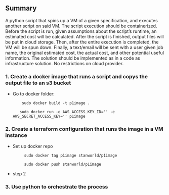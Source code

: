## Summary

A python script that spins up a VM of a given specification, and executes another script on said VM. The script execution should be containerized. Before the script is run, given assumptions about the script’s runtime, an estimated cost will be calculated. After the script is finished, output files will be put in cloud storage. Then, after the entire execution is completed, the VM will be spun down. Finally, a text/email will be sent with a user given job name, the original estimated cost, the actual cost, and other potential useful information. The solution should be implemented as in a code as infrastructure solution.  No restrictions on cloud provider.

### 1. Create a docker image that runs a script and copys the output file to an s3 bucket
* Go to docker folder:<br>
    ```
        sudo docker build -t p1image .
    ```
    ```
       sudo docker run -e AWS_ACCESS_KEY_ID='' -e AWS_SECRET_ACCESS_KEY='' p1image
    ```
### 2. Create a terraform configuration that runs the image in a VM instance
* Set up docker repo
   ```
        sudo docker tag p1image stanworld/p1image
   ```
   ```
        sudo docker push stanworld/p1image
   ```
* step 2
### 3. Use python to orchestrate the process
